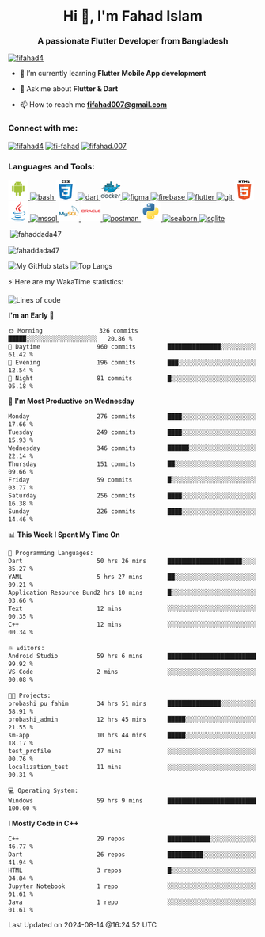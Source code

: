 <h1 align="center">Hi 👋, I'm Fahad Islam</h1>
<h3 align="center">A passionate Flutter Developer from Bangladesh</h3>

<p align="left"> <a href="https://twitter.com/fifahad4" target="blank"><img src="https://img.shields.io/twitter/follow/fifahad4?logo=twitter&style=for-the-badge" alt="fifahad4" /></a> </p>

- 🌱 I’m currently learning **Flutter Mobile App development**

- 💬 Ask me about **Flutter & Dart**

- 📫 How to reach me **fifahad007@gmail.com**

<h3 align="left">Connect with me:</h3>
<p align="left">
<a href="https://twitter.com/fifahad4" target="blank"><img align="center" src="https://raw.githubusercontent.com/rahuldkjain/github-profile-readme-generator/master/src/images/icons/Social/twitter.svg" alt="fifahad4" height="30" width="40" /></a>
<a href="https://linkedin.com/in/fi-fahad" target="blank"><img align="center" src="https://raw.githubusercontent.com/rahuldkjain/github-profile-readme-generator/master/src/images/icons/Social/linked-in-alt.svg" alt="fi-fahad" height="30" width="40" /></a>
<a href="https://fb.com/fifahad.007" target="blank"><img align="center" src="https://raw.githubusercontent.com/rahuldkjain/github-profile-readme-generator/master/src/images/icons/Social/facebook.svg" alt="fifahad.007" height="30" width="40" /></a>
</p>

<h3 align="left">Languages and Tools:</h3>
<p align="left"> <a href="https://developer.android.com" target="_blank" rel="noreferrer"> <img src="https://raw.githubusercontent.com/devicons/devicon/master/icons/android/android-original-wordmark.svg" alt="android" width="40" height="40"/> </a> <a href="https://www.gnu.org/software/bash/" target="_blank" rel="noreferrer"> <img src="https://www.vectorlogo.zone/logos/gnu_bash/gnu_bash-icon.svg" alt="bash" width="40" height="40"/> </a> <a href="https://www.w3schools.com/css/" target="_blank" rel="noreferrer"> <img src="https://raw.githubusercontent.com/devicons/devicon/master/icons/css3/css3-original-wordmark.svg" alt="css3" width="40" height="40"/> </a> <a href="https://dart.dev" target="_blank" rel="noreferrer"> <img src="https://www.vectorlogo.zone/logos/dartlang/dartlang-icon.svg" alt="dart" width="40" height="40"/> </a> <a href="https://www.docker.com/" target="_blank" rel="noreferrer"> <img src="https://raw.githubusercontent.com/devicons/devicon/master/icons/docker/docker-original-wordmark.svg" alt="docker" width="40" height="40"/> </a> <a href="https://www.figma.com/" target="_blank" rel="noreferrer"> <img src="https://www.vectorlogo.zone/logos/figma/figma-icon.svg" alt="figma" width="40" height="40"/> </a> <a href="https://firebase.google.com/" target="_blank" rel="noreferrer"> <img src="https://www.vectorlogo.zone/logos/firebase/firebase-icon.svg" alt="firebase" width="40" height="40"/> </a> <a href="https://flutter.dev" target="_blank" rel="noreferrer"> <img src="https://www.vectorlogo.zone/logos/flutterio/flutterio-icon.svg" alt="flutter" width="40" height="40"/> </a> <a href="https://git-scm.com/" target="_blank" rel="noreferrer"> <img src="https://www.vectorlogo.zone/logos/git-scm/git-scm-icon.svg" alt="git" width="40" height="40"/> </a> <a href="https://www.w3.org/html/" target="_blank" rel="noreferrer"> <img src="https://raw.githubusercontent.com/devicons/devicon/master/icons/html5/html5-original-wordmark.svg" alt="html5" width="40" height="40"/> </a> <a href="https://www.java.com" target="_blank" rel="noreferrer"> <img src="https://raw.githubusercontent.com/devicons/devicon/master/icons/java/java-original.svg" alt="java" width="40" height="40"/> </a> <a href="https://www.microsoft.com/en-us/sql-server" target="_blank" rel="noreferrer"> <img src="https://www.svgrepo.com/show/303229/microsoft-sql-server-logo.svg" alt="mssql" width="40" height="40"/> </a> <a href="https://www.mysql.com/" target="_blank" rel="noreferrer"> <img src="https://raw.githubusercontent.com/devicons/devicon/master/icons/mysql/mysql-original-wordmark.svg" alt="mysql" width="40" height="40"/> </a> <a href="https://www.oracle.com/" target="_blank" rel="noreferrer"> <img src="https://raw.githubusercontent.com/devicons/devicon/master/icons/oracle/oracle-original.svg" alt="oracle" width="40" height="40"/> </a> <a href="https://postman.com" target="_blank" rel="noreferrer"> <img src="https://www.vectorlogo.zone/logos/getpostman/getpostman-icon.svg" alt="postman" width="40" height="40"/> </a> <a href="https://www.python.org" target="_blank" rel="noreferrer"> <img src="https://raw.githubusercontent.com/devicons/devicon/master/icons/python/python-original.svg" alt="python" width="40" height="40"/> </a> <a href="https://seaborn.pydata.org/" target="_blank" rel="noreferrer"> <img src="https://seaborn.pydata.org/_images/logo-mark-lightbg.svg" alt="seaborn" width="40" height="40"/> </a> <a href="https://www.sqlite.org/" target="_blank" rel="noreferrer"> <img src="https://www.vectorlogo.zone/logos/sqlite/sqlite-icon.svg" alt="sqlite" width="40" height="40"/> </a> </p>

<p>&nbsp;<img align="center" src="https://github-readme-stats.vercel.app/api?username=fahaddada47&show_icons=true&locale=en" alt="fahaddada47" /></p>

<p><img align="center" src="https://github-readme-streak-stats.herokuapp.com/?user=fahaddada47&theme=dark" alt="fahaddada47" /></p>


![My GitHub stats](https://github-readme-stats.vercel.app/api?username=Fahaddada47&show_icons=true&theme=radical)
![Top Langs](https://github-readme-stats.vercel.app/api/top-langs/?username=Fahaddada47&layout=donut)


⚡ Here are my WakaTime statistics:

<!--START_SECTION:waka-->
![Lines of code](https://img.shields.io/badge/From%20Hello%20World%20I%27ve%20Written-1.0%20million%20lines%20of%20code-blue)

**I'm an Early 🐤** 

```text
🌞 Morning                326 commits         █████░░░░░░░░░░░░░░░░░░░░   20.86 % 
🌆 Daytime                960 commits         ███████████████░░░░░░░░░░   61.42 % 
🌃 Evening                196 commits         ███░░░░░░░░░░░░░░░░░░░░░░   12.54 % 
🌙 Night                  81 commits          █░░░░░░░░░░░░░░░░░░░░░░░░   05.18 % 
```
📅 **I'm Most Productive on Wednesday** 

```text
Monday                   276 commits         ████░░░░░░░░░░░░░░░░░░░░░   17.66 % 
Tuesday                  249 commits         ████░░░░░░░░░░░░░░░░░░░░░   15.93 % 
Wednesday                346 commits         ██████░░░░░░░░░░░░░░░░░░░   22.14 % 
Thursday                 151 commits         ██░░░░░░░░░░░░░░░░░░░░░░░   09.66 % 
Friday                   59 commits          █░░░░░░░░░░░░░░░░░░░░░░░░   03.77 % 
Saturday                 256 commits         ████░░░░░░░░░░░░░░░░░░░░░   16.38 % 
Sunday                   226 commits         ████░░░░░░░░░░░░░░░░░░░░░   14.46 % 
```


📊 **This Week I Spent My Time On** 

```text
💬 Programming Languages: 
Dart                     50 hrs 26 mins      █████████████████████░░░░   85.27 % 
YAML                     5 hrs 27 mins       ██░░░░░░░░░░░░░░░░░░░░░░░   09.21 % 
Application Resource Bund2 hrs 10 mins       █░░░░░░░░░░░░░░░░░░░░░░░░   03.66 % 
Text                     12 mins             ░░░░░░░░░░░░░░░░░░░░░░░░░   00.35 % 
C++                      12 mins             ░░░░░░░░░░░░░░░░░░░░░░░░░   00.34 % 

🔥 Editors: 
Android Studio           59 hrs 6 mins       █████████████████████████   99.92 % 
VS Code                  2 mins              ░░░░░░░░░░░░░░░░░░░░░░░░░   00.08 % 

🐱‍💻 Projects: 
probashi_pu_fahim        34 hrs 51 mins      ███████████████░░░░░░░░░░   58.91 % 
probashi_admin           12 hrs 45 mins      █████░░░░░░░░░░░░░░░░░░░░   21.55 % 
sm-app                   10 hrs 44 mins      █████░░░░░░░░░░░░░░░░░░░░   18.17 % 
test_profile             27 mins             ░░░░░░░░░░░░░░░░░░░░░░░░░   00.76 % 
localization_test        11 mins             ░░░░░░░░░░░░░░░░░░░░░░░░░   00.31 % 

💻 Operating System: 
Windows                  59 hrs 9 mins       █████████████████████████   100.00 % 
```

**I Mostly Code in C++** 

```text
C++                      29 repos            ████████████░░░░░░░░░░░░░   46.77 % 
Dart                     26 repos            ██████████░░░░░░░░░░░░░░░   41.94 % 
HTML                     3 repos             █░░░░░░░░░░░░░░░░░░░░░░░░   04.84 % 
Jupyter Notebook         1 repo              ░░░░░░░░░░░░░░░░░░░░░░░░░   01.61 % 
Java                     1 repo              ░░░░░░░░░░░░░░░░░░░░░░░░░   01.61 % 
```




 Last Updated on 2024-08-14 @16:24:52 UTC
<!--END_SECTION:waka-->

